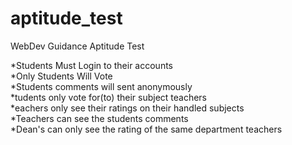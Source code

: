 # aptitude_test
WebDev Guidance Aptitude Test

*Students Must Login to their accounts</br>
*Only Students Will Vote</br>
*Students comments will sent anonymously</br>
*tudents only vote for(to) their subject teachers</br>
*eachers only see their ratings on their handled subjects</br>
*Teachers can see the students comments</br>
*Dean's can only see the rating of the same department teachers</br>

